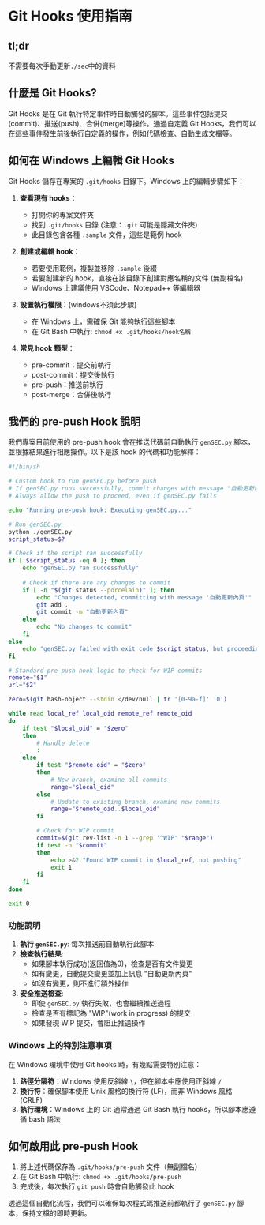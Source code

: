 # Git Hooks 使用指南

## tl;dr

不需要每次手動更新`./sec`中的資料

## 什麼是 Git Hooks?

Git Hooks 是在 Git 執行特定事件時自動觸發的腳本。這些事件包括提交(commit)、推送(push)、合併(merge)等操作。通過自定義 Git Hooks，我們可以在這些事件發生前後執行自定義的操作，例如代碼檢查、自動生成文檔等。

## 如何在 Windows 上編輯 Git Hooks

Git Hooks 儲存在專案的 `.git/hooks` 目錄下。Windows 上的編輯步驟如下：

1. **查看現有 hooks**：
   - 打開你的專案文件夾
   - 找到 `.git/hooks` 目錄 (注意：`.git` 可能是隱藏文件夾)
   - 此目錄包含各種 `.sample` 文件，這些是範例 hook

2. **創建或編輯 hook**：
   - 若要使用範例，複製並移除 `.sample` 後綴
   - 若要創建新的 hook，直接在該目錄下創建對應名稱的文件 (無副檔名)
   - Windows 上建議使用 VSCode、Notepad++ 等編輯器

3. **設置執行權限**：(windows不須此步驟)
   - 在 Windows 上，需確保 Git 能夠執行這些腳本
   - 在 Git Bash 中執行: `chmod +x .git/hooks/hook名稱`

4. **常見 hook 類型**：
   - pre-commit：提交前執行
   - post-commit：提交後執行
   - pre-push：推送前執行
   - post-merge：合併後執行

## 我們的 pre-push Hook 說明

我們專案目前使用的 pre-push hook 會在推送代碼前自動執行 `genSEC.py` 腳本，並根據結果進行相應操作。以下是該 hook 的代碼和功能解釋：

```bash
#!/bin/sh

# Custom hook to run genSEC.py before push
# If genSEC.py runs successfully, commit changes with message "自動更新內頁"
# Always allow the push to proceed, even if genSEC.py fails

echo "Running pre-push hook: Executing genSEC.py..."

# Run genSEC.py
python ./genSEC.py
script_status=$?

# Check if the script ran successfully
if [ $script_status -eq 0 ]; then
    echo "genSEC.py ran successfully"
    
    # Check if there are any changes to commit
    if [ -n "$(git status --porcelain)" ]; then
        echo "Changes detected, committing with message '自動更新內頁'"
        git add .
        git commit -m "自動更新內頁"
    else
        echo "No changes to commit"
    fi
else
    echo "genSEC.py failed with exit code $script_status, but proceeding with push anyway"
fi

# Standard pre-push hook logic to check for WIP commits
remote="$1"
url="$2"

zero=$(git hash-object --stdin </dev/null | tr '[0-9a-f]' '0')

while read local_ref local_oid remote_ref remote_oid
do
	if test "$local_oid" = "$zero"
	then
		# Handle delete
		:
	else
		if test "$remote_oid" = "$zero"
		then
			# New branch, examine all commits
			range="$local_oid"
		else
			# Update to existing branch, examine new commits
			range="$remote_oid..$local_oid"
		fi

		# Check for WIP commit
		commit=$(git rev-list -n 1 --grep '^WIP' "$range")
		if test -n "$commit"
		then
			echo >&2 "Found WIP commit in $local_ref, not pushing"
			exit 1
		fi
	fi
done

exit 0
```

### 功能說明

1. **執行 `genSEC.py`**: 每次推送前自動執行此腳本
2. **檢查執行結果**:
   - 如果腳本執行成功(返回值為0)，檢查是否有文件變更
   - 如有變更，自動提交變更並加上訊息 "自動更新內頁"
   - 如沒有變更，則不進行額外操作
3. **安全推送檢查**:
   - 即使 `genSEC.py` 執行失敗，也會繼續推送過程
   - 檢查是否有標記為 "WIP"(work in progress) 的提交
   - 如果發現 WIP 提交，會阻止推送操作

### Windows 上的特別注意事項

在 Windows 環境中使用 Git hooks 時，有幾點需要特別注意：

1. **路徑分隔符**：Windows 使用反斜線 `\`，但在腳本中應使用正斜線 `/`
2. **換行符**：確保腳本使用 Unix 風格的換行符 (LF)，而非 Windows 風格 (CRLF)
3. **執行環境**：Windows 上的 Git 通常通過 Git Bash 執行 hooks，所以腳本應遵循 bash 語法

## 如何啟用此 pre-push Hook

1. 將上述代碼保存為 `.git/hooks/pre-push` 文件（無副檔名）
2. 在 Git Bash 中執行: `chmod +x .git/hooks/pre-push`
3. 完成後，每次執行 `git push` 時會自動觸發此 hook

透過這個自動化流程，我們可以確保每次程式碼推送前都執行了 `genSEC.py` 腳本，保持文檔的即時更新。